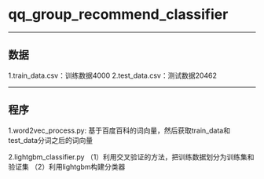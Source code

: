 # qq_group_recommend_classifier
-------------------------------------
## 数据
1.train_data.csv：训练数据4000
2.test_data.csv：测试数据20462

-------------------------------------
## 程序
1.word2vec_process.py:
    基于百度百科的词向量，然后获取train_data和test_data分词之后的词向量

2.lightgbm_classifier.py
    （1）利用交叉验证的方法，把训练数据划分为训练集和验证集
    （2）利用lightgbm构建分类器